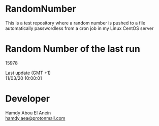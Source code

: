 # RandomNumber    
This is a test repository where a random number is pushed to a file automatically passwordless from a cron job in my Linux CentOS server    
# Random Number of the last run   
15978
      
Last update (GMT +1)    
11/03/20 10:00:01
# Developer    
Hamdy Abou El Anein   
hamdy.aea@protonmail.com
